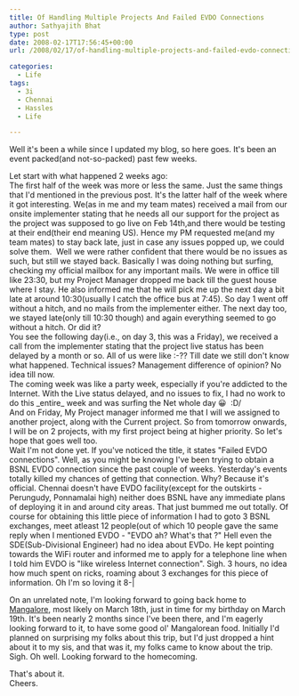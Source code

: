 ```yaml
---
title: Of Handling Multiple Projects And Failed EVDO Connections
author: Sathyajith Bhat
type: post
date: 2008-02-17T17:56:45+00:00
url: /2008/02/17/of-handling-multiple-projects-and-failed-evdo-connections/

categories:
  - Life
tags:
  - 3i
  - Chennai
  - Hassles
  - Life

---
```

Well it's been a while since I updated my blog, so here goes. It's been an event packed(and not-so-packed) past few weeks.

Let start with what happened 2 weeks ago:  
The first half of the week was more or less the same. Just the same things that I'd mentioned in the previous post. It's the latter half of the week where it got interesting. We(as in me and my team mates) received a mail from our onsite implementer stating that he needs all our support for the project as the project was supposed to go live on Feb 14th,and there would be testing at their end(their end meaning US). Hence my PM requested me(and my team mates) to stay back late, just in case any issues popped up, we could solve them.  Well we were rather confident that there would be no issues as such, but still we stayed back. Basically I was doing nothing but surfing, checking my official mailbox for any important mails. We were in office till like 23:30, but my Project Manager dropped me back till the guest house where I stay. He also informed me that he will pick me up the next day a bit late at around 10:30(usually I catch the office bus at 7:45). So day 1 went off without a hitch, and no mails from the implementer either. The next day too, we stayed late(only till 10:30 though) and again everything seemed to go without a hitch. Or did it?  
You see the following day(i.e., on day 3, this was a Friday), we received a call from the implementer stating that the project live status has been delayed by a month or so. All of us were like :-?? Till date we still don't know what happened. Technical issues? Management difference of opinion? No idea till now.  
The coming week was like a party week, especially if you're addicted to the Internet. With the Live status delayed, and no issues to fix, I had no work to do this \_entire\_ week and was surfing the Net whole day 😀  \:D/  
And on Friday, My Project manager informed me that I will we assigned to another project, along with the Current project. So from tomorrow onwards, I will be on 2 projects, with my first project being at higher priority. So let's hope that goes well too.  
Wait I'm not done yet. If you've noticed the title, it states "Failed EVDO connections". Well, as you might be knowing I've been trying to obtain a BSNL EVDO connection since the past couple of weeks. Yesterday's events totally killed my chances of getting that connection. Why? Because it's official. Chennai doesn't have EVDO facility(except for the outskirts - Perungudy, Ponnamalai high) neither does BSNL have any immediate plans of deploying it in and around city areas. That just bummed me out totally. Of course for obtaining this little piece of information I had to goto 3 BSNL exchanges, meet atleast 12 people(out of which 10 people gave the same reply when I mentioned EVDO - "EVDO ah? What's that ?" Hell even the SDE(Sub-Divisional Engineer) had no idea about EVDo. He kept pointing towards the WiFi router and informed me to apply for a telephone line when I told him EVDO is "like wireless Internet connection". Sigh. 3 hours, no idea how much spent on ricks, roaming about 3 exchanges for this piece of information. Oh I'm so loving it 8-|

On an unrelated note, I'm looking forward to going back home to [Mangalore][1], most likely on March 18th, just in time for my birthday on March 19th. It's been nearly 2 months since I've been there, and I'm eagerly looking forward to it, to have some good ol' Mangalorean food. Initially I'd planned on surprising my folks about this trip, but I'd just dropped a hint about it to my sis, and that was it, my folks came to know about the trip. Sigh. Oh well. Looking forward to the homecoming.

That's about it.  
Cheers.

 [1]: https://en.wikipedia.org/wiki/Mangalore
